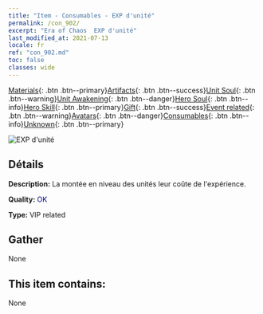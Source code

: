 ```yaml
---
title: "Item - Consumables - EXP d'unité"
permalink: /con_902/
excerpt: "Era of Chaos  EXP d'unité"
last_modified_at: 2021-07-13
locale: fr
ref: "con_902.md"
toc: false
classes: wide
---
```

 [Materials](/ItemsFR/){: .btn .btn--primary}[Artifacts](/ItemsFR/Artifacts/){: .btn .btn--success}[Unit Soul](/ItemsFR/UnitSoul/){: .btn .btn--warning}[Unit Awakening](/ItemsFR/UnitAwakening/){: .btn .btn--danger}[Hero Soul](/ItemsFR/HeroSoul/){: .btn .btn--info}[Hero Skill](/ItemsFR/HeroSkill/){: .btn .btn--primary}[Gift](/ItemsFR/Gift/){: .btn .btn--success}[Event related](/ItemsFR/Events/){: .btn .btn--warning}[Avatars](/ItemsFR/Avatars/){: .btn .btn--danger}[Consumables](/ItemsFR/Consumables/){: .btn .btn--info}[Unknown](/ItemsFR/Unknown/){: .btn .btn--primary}

 ![EXP d'unité](/images/t/i_106.png)

## Détails
 **Description:** La montée en niveau des unités leur coûte de l'expérience.

 **Quality:** <span style="color: #000080">OK</span>

 **Type:** VIP related

## Gather

  None

## This item contains:

  None

